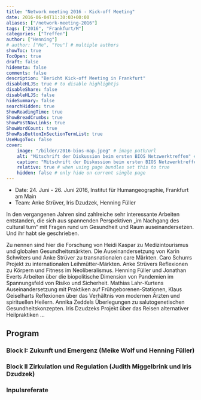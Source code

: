 ```yaml
---
title: "Network meeting 2016 - Kick-off Meeting"
date: 2016-06-04T11:30:03+00:00
aliases: ["/network-meeting-2016"]
tags: ["2016", "Frankfurt/M"]
categories: ["Treffen"]
author: ["Henning"]
# author: ["Me", "You"] # multiple authors
showToc: true
TocOpen: true
draft: false
hidemeta: false
comments: false
description: "Bericht Kick-off Meeting in Frankfurt"
disableHLJS: true # to disable highlightjs
disableShare: false
disableHLJS: false
hideSummary: false
searchHidden: true
ShowReadingTime: true
ShowBreadCrumbs: true
ShowPostNavLinks: true
ShowWordCount: true
ShowRssButtonInSectionTermList: true
UseHugoToc: false
cover:
    image: "/bilder/2016-bios-map.jpeg" # image path/url
    alt: "Mitschrift der Diskussion beim ersten BIOS Netzwerktreffen" # alt text
    caption: "Mitschrift der Diskussion beim ersten BIOS Netzwerktreffen" # display caption under cover
    relative: true # when using page bundles set this to true
    hidden: false # only hide on current single page
---
```


- Date: 24. Juni - 26. Juni 2016, Institut für Humangeographie, Frankfurt am Main
- Team: Anke Strüver, Iris Dzudzek, Henning Füller

In den vergangenen Jahren sind zahlreiche sehr interessante Arbeiten entstanden, die sich aus spannenden Perspektiven „im Nachgang des cultural turn“ mit Fragen rund um Gesundheit und Raum auseinandersetzen. Und ihr habt sie geschrieben.

Zu nennen sind hier die Forschung von Heidi Kaspar zu Medizintourismus und globalen Gesundheitsmärkten. Die Auseinandersetzung von Karin Schwiters und Anke Strüver zu transnationalen care Märkten. Caro Schurrs Projekt zu internationalen Leihmütter-Märkten. Anke Strüvers Reflexionen zu Körpern und Fitness im Neoliberalismus. Henning Füller und Jonathan Everts Arbeiten über die biopolitische Dimension von Pandemien im Spannungsfeld von Risiko und Sicherheit. Mathias Lahr-Kurtens Auseinandersetzung mit Praktiken auf Frühgeborenen-Stationen, Klaus Geiselharts Reflexionen über das Verhältnis von modernen Ärzten und spirituellen Heilern. Annika Zeddels Überlegungen zu salutogenetischen Gesundheitskonzepten. Iris Dzudzeks Projekt über das Reisen alternativer Heilpraktiken ...


## Program

### Block I: Zukunft und Emergenz (Meike Wolf und Henning Füller)

### Block II Zirkulation und Regulation (Judith Miggelbrink und Iris Dzudzek)

### Inpulsreferate 
